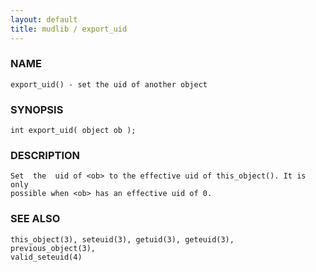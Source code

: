 ```yaml
---
layout: default
title: mudlib / export_uid
---
```






### NAME
    export_uid() - set the uid of another object


### SYNOPSIS
    int export_uid( object ob );


### DESCRIPTION
    Set  the  uid of <ob> to the effective uid of this_object(). It is only
    possible when <ob> has an effective uid of 0.


### SEE ALSO
    this_object(3), seteuid(3), getuid(3), geteuid(3),  previous_object(3),
    valid_seteuid(4)



